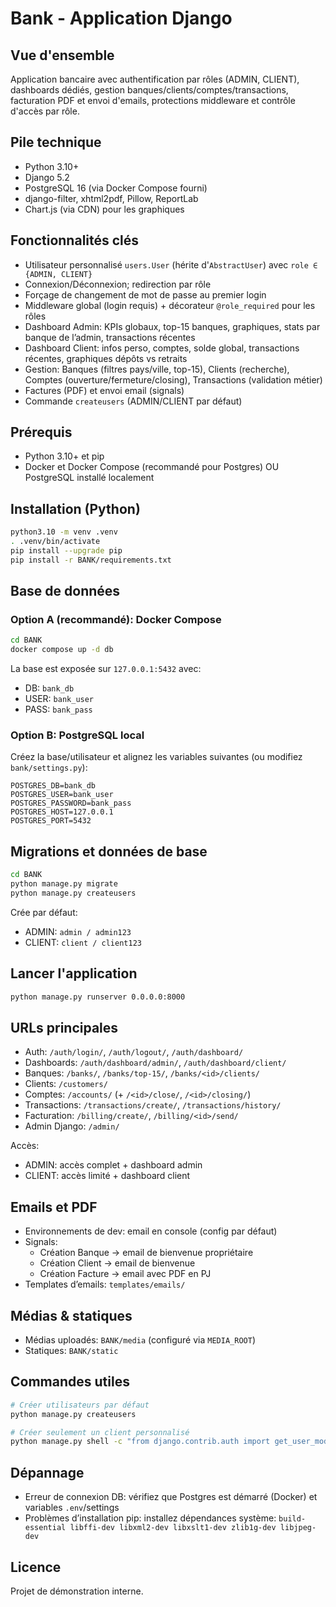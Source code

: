 # Bank - Application Django

## Vue d'ensemble
Application bancaire avec authentification par rôles (ADMIN, CLIENT), dashboards dédiés, gestion banques/clients/comptes/transactions, facturation PDF et envoi d'emails, protections middleware et contrôle d'accès par rôle.

## Pile technique
- Python 3.10+
- Django 5.2
- PostgreSQL 16 (via Docker Compose fourni)
- django-filter, xhtml2pdf, Pillow, ReportLab
- Chart.js (via CDN) pour les graphiques

## Fonctionnalités clés
- Utilisateur personnalisé `users.User` (hérite d'`AbstractUser`) avec `role ∈ {ADMIN, CLIENT}`
- Connexion/Déconnexion; redirection par rôle
- Forçage de changement de mot de passe au premier login
- Middleware global (login requis) + décorateur `@role_required` pour les rôles
- Dashboard Admin: KPIs globaux, top-15 banques, graphiques, stats par banque de l’admin, transactions récentes
- Dashboard Client: infos perso, comptes, solde global, transactions récentes, graphiques dépôts vs retraits
- Gestion: Banques (filtres pays/ville, top-15), Clients (recherche), Comptes (ouverture/fermeture/closing), Transactions (validation métier)
- Factures (PDF) et envoi email (signals)
- Commande `createusers` (ADMIN/CLIENT par défaut)

## Prérequis
- Python 3.10+ et pip
- Docker et Docker Compose (recommandé pour Postgres) OU PostgreSQL installé localement

## Installation (Python)
```bash
python3.10 -m venv .venv
. .venv/bin/activate
pip install --upgrade pip
pip install -r BANK/requirements.txt
```

## Base de données
### Option A (recommandé): Docker Compose
```bash
cd BANK
docker compose up -d db
```
La base est exposée sur `127.0.0.1:5432` avec:
- DB: `bank_db`
- USER: `bank_user`
- PASS: `bank_pass`

### Option B: PostgreSQL local
Créez la base/utilisateur et alignez les variables suivantes (ou modifiez `bank/settings.py`):
```
POSTGRES_DB=bank_db
POSTGRES_USER=bank_user
POSTGRES_PASSWORD=bank_pass
POSTGRES_HOST=127.0.0.1
POSTGRES_PORT=5432
```

## Migrations et données de base
```bash
cd BANK
python manage.py migrate
python manage.py createusers
```
Crée par défaut:
- ADMIN: `admin / admin123`
- CLIENT: `client / client123`

## Lancer l'application
```bash
python manage.py runserver 0.0.0.0:8000
```

## URLs principales
- Auth: `/auth/login/`, `/auth/logout/`, `/auth/dashboard/`
- Dashboards: `/auth/dashboard/admin/`, `/auth/dashboard/client/`
- Banques: `/banks/`, `/banks/top-15/`, `/banks/<id>/clients/`
- Clients: `/customers/`
- Comptes: `/accounts/` (+ `/<id>/close/`, `/<id>/closing/`)
- Transactions: `/transactions/create/`, `/transactions/history/`
- Facturation: `/billing/create/`, `/billing/<id>/send/`
- Admin Django: `/admin/`

Accès:
- ADMIN: accès complet + dashboard admin
- CLIENT: accès limité + dashboard client

## Emails et PDF
- Environnements de dev: email en console (config par défaut)
- Signals:
  - Création Banque → email de bienvenue propriétaire
  - Création Client → email de bienvenue
  - Création Facture → email avec PDF en PJ
- Templates d’emails: `templates/emails/`

## Médias & statiques
- Médias uploadés: `BANK/media` (configuré via `MEDIA_ROOT`)
- Statiques: `BANK/static`

## Commandes utiles
```bash
# Créer utilisateurs par défaut
python manage.py createusers

# Créer seulement un client personnalisé
python manage.py shell -c "from django.contrib.auth import get_user_model; U=get_user_model(); u=U.objects.create_user(username='client2', password='pass123', role='CLIENT'); u.can_login=True; u.save()"
```

## Dépannage
- Erreur de connexion DB: vérifiez que Postgres est démarré (Docker) et variables `.env`/settings
- Problèmes d’installation pip: installez dépendances système: `build-essential libffi-dev libxml2-dev libxslt1-dev zlib1g-dev libjpeg-dev`

## Licence
Projet de démonstration interne.